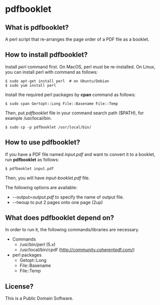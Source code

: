 # pdfbooklet

## What is pdfbooklet?
A perl script that re-arranges the page order of a PDF file as a booklet.

## How to install pdfbooklet?
Install *perl* command first. On MacOS, perl must be re-installed.
On Linux, you can install perl with command as follows:

    $ sudo apt-get install perl  # on Ubuntu/Debian
    $ sudo yum install perl

Install the required perl packages by **cpan** command as follows:

    $ sudo cpan Gertopt::Long File::Basename File::Temp

Then, put *pdfbooklet* file in your command search path ($PATH), for example /usr/local/bin.

    $ sudo cp -p pdfbooklet /usr/local/bin/

## How to use pdfbooklet?
If you have a PDF file named *input.pdf* and want to convert it to a booklet, run **pdfbooklet** as follows:

    $ pdfbooklet input.pdf

Then, you will have *input-booklet.pdf* file.

The following options are available:

* --output=*output.pdf*  to specify the name of output file.
* --twoup to put 2 pages onto one page (2up)

## What does pdfbooklet depend on?
In order to run it, the following commands/libraries are necessary.

* Commands
  + /usr/bin/perl (5.x)
  + /usr/local/bin/cpdf  (http://community.coherentpdf.com/)
* perl packages
  + Getopt::Long
  + File::Basename
  + File::Temp

## License?
This is a Public Domain Software.
